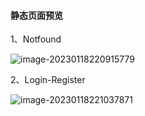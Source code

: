 #### 静态页面预览

1、Notfound

![image-20230118220915779](D:/%E6%96%87%E6%A1%A3/%E5%AD%A6%E4%B9%A0%E6%96%87%E4%BB%B6/GitWebProjects/Vue_components_poj/images/image-20230118220915779.png)



2、Login-Register

![image-20230118221037871](D:\文档\学习文件\GitWebProjects\Vue_components_poj\images/image-20230118221037871.png)

